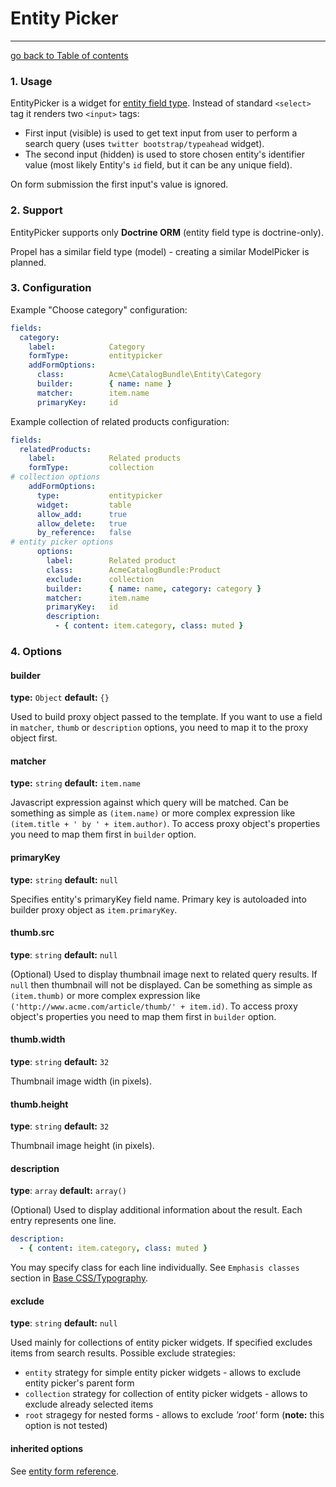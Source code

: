 # Entity Picker
---------------------------------------

[go back to Table of contents][back-to-index]

[back-to-index]: https://github.com/symfony2admingenerator/AdmingeneratorGeneratorBundle/blob/master/Resources/doc/documentation.md#5-form-extensions

### 1. Usage

EntityPicker is a widget for [entity field type](http://symfony.com/doc/current/reference/forms/types/entity.html). Instead of standard `<select>` tag it renders two `<input>` tags:

* First input (visible) is used to get text input from user to perform a search query (uses `twitter bootstrap/typeahead` widget).
* The second input (hidden) is used to store chosen entity's identifier value (most likely Entity's `id` field, but it can be any unique field).

On form submission the first input's value is ignored.

### 2. Support

EntityPicker supports only **Doctrine ORM** (entity field type is doctrine-only).

Propel has a similar field type (model) - creating a similar ModelPicker is planned.

### 3. Configuration

Example "Choose category" configuration:

```yaml
fields:
  category:
    label:            Category
    formType:         entitypicker
    addFormOptions:
      class:          Acme\CatalogBundle\Entity\Category
      builder:        { name: name }
      matcher:        item.name
      primaryKey:     id
```

Example collection of related products configuration:

```yaml
fields:
  relatedProducts:
    label:            Related products          
    formType:         collection
# collection options
    addFormOptions:
      type:           entitypicker
      widget:         table
      allow_add:      true
      allow_delete:   true
      by_reference:   false
# entity picker options
      options:
        label:        Related product
        class:        AcmeCatalogBundle:Product
        exclude:      collection
        builder:      { name: name, category: category }
        matcher:      item.name
        primaryKey:   id
        description:
          - { content: item.category, class: muted }
```

### 4. Options

#### builder

**type:** `Object` **default:** `{}`

Used to build proxy object passed to the template. If you want to use a field in `matcher`, `thumb` or `description` options, you need to map it to the proxy object first.

#### matcher

**type:** `string` **default:** `item.name`

Javascript expression against which query will be matched. Can be something as simple as `(item.name)` or more complex expression like `(item.title + ' by ' + item.author)`. To access proxy object's properties you need to map them first in `builder` option.

#### primaryKey

**type:** `string` **default:** `null`

Specifies entity's primaryKey field name. Primary key is autoloaded into builder proxy object as `item.primaryKey`.

#### thumb.src

**type**: `string` **default:** `null`

(Optional) Used to display thumbnail image next to related query results. If `null` then thumbnail will not be displayed. Can be something as simple as `(item.thumb)` or more complex expression like `('http://www.acme.com/article/thumb/' + item.id)`. To access proxy object's properties you need to map them first in `builder` option.

#### thumb.width

**type**: `string` **default:** `32`

Thumbnail image width (in pixels).

#### thumb.height

**type**: `string` **default:** `32`

Thumbnail image height (in pixels).

#### description

**type**: `array` **default:** `array()`

(Optional) Used to display additional information about the result. Each entry represents one line.

```yaml
description:
  - { content: item.category, class: muted }
```

You may specify class for each line individually. See `Emphasis classes` section in [Base CSS/Typography](http://twitter.github.com/bootstrap/base-css.html#typography).

#### exclude

**type**: `string` **default:** `null`

Used mainly for collections of entity picker widgets. If specified excludes items from search results. Possible exclude strategies:

* `entity` strategy for simple entity picker widgets - allows to exclude entity picker's parent form
* `collection` strategy for collection of entity picker widgets - allows to exclude already selected items
* `root` stragegy for nested forms - allows to exclude *'root'* form (**note:** this option is not tested)

#### inherited options

See [entity form reference](http://symfony.com/doc/current/reference/forms/types/entity.html#field-options).